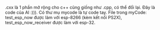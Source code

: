 .cxx là 1 phần mở rộng cho c++ cũng giống như .cpp, có thể đổi lại.
Đây là code của AI :))).
Có thư mụ mycode là tự code tay.
File trong myCode: test_esp_now được làm với esp-8266 (kèm kết nối PS2X), test_esp_now_receiver được làm với esp-32.
